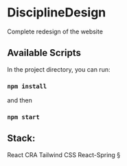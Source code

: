 # DisciplineDesign

Complete redesign of the website

## Available Scripts

In the project directory, you can run:

### `npm install`

and then

### `npm start`

## Stack:

React CRA
Tailwind CSS
React-Spring
§
